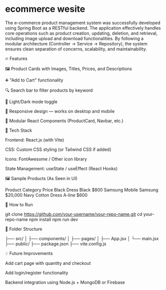 # ecommerce wesite
The e-commerce product management system was successfully developed using Spring Boot as a RESTful backend. The application effectively handles core operations such as product creation, updating, deletion, and retrieval, including image upload and download functionalities. By following a modular architecture (Controller → Service → Repository), the system ensures clean separation of concerns, scalability, and maintainability.

🔥 Features

🖼 Product Cards with Images, Titles, Prices, and Descriptions

➕ "Add to Cart" functionality

🔍 Search bar to filter products by keyword

🌙 Light/Dark mode toggle

📱 Responsive design — works on desktop and mobile

🧩 Modular React Components (ProductCard, Navbar, etc.)

🧰 Tech Stack

Frontend: React.js (with Vite)

CSS: Custom CSS styling (or Tailwind CSS if added)

Icons: FontAwesome / Other icon library

State Management: useState / useEffect (React Hooks)


🖼 Sample Products (As Seen in UI)

Product	Category	Price
Black Dress	Black	$800
Samsung Mobile	Samsung	$20,000
Navy Cotton Dress	A-line	$600


🚀 How to Run

git clone https://github.com/your-username/your-repo-name.git
cd your-repo-name
npm install
npm run dev

📁 Folder Structure

├── src/
│   ├── components/
│   ├── pages/
│   ├── App.jsx
│   └── main.jsx
├── public/
├── package.json
├── vite.config.js

💡 Future Improvements

Add cart page with quantity and checkout

Add login/register functionality

Backend integration using Node.js + MongoDB or Firebase

